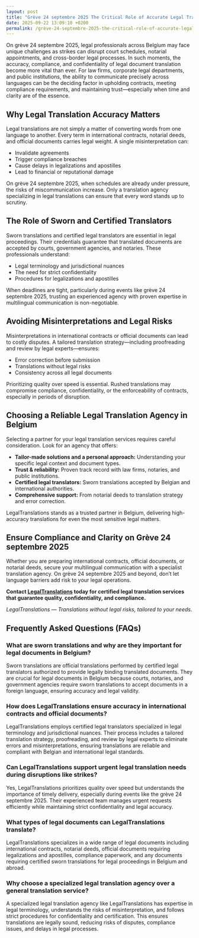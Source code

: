 ```yaml
---
layout: post
title: "Grève 24 septembre 2025 The Critical Role of Accurate Legal Translations"
date: 2025-09-22 13:09:10 +0200
permalink: /grève-24-septembre-2025-the-critical-role-of-accurate-legal-translations/
---
```

On grève 24 septembre 2025, legal professionals across Belgium may face unique challenges as strikes can disrupt court schedules, notarial appointments, and cross-border legal processes. In such moments, the accuracy, compliance, and confidentiality of legal document translation become more vital than ever. For law firms, corporate legal departments, and public institutions, the ability to communicate precisely across languages can be the deciding factor in upholding contracts, meeting compliance requirements, and maintaining trust—especially when time and clarity are of the essence.

## Why Legal Translation Accuracy Matters

Legal translations are not simply a matter of converting words from one language to another. Every term in international contracts, notarial deeds, and official documents carries legal weight. A single misinterpretation can:

- Invalidate agreements
- Trigger compliance breaches
- Cause delays in legalizations and apostilles
- Lead to financial or reputational damage

On grève 24 septembre 2025, when schedules are already under pressure, the risks of miscommunication increase. Only a translation agency specializing in legal translations can ensure that every word stands up to scrutiny.

## The Role of Sworn and Certified Translators

Sworn translations and certified legal translators are essential in legal proceedings. Their credentials guarantee that translated documents are accepted by courts, government agencies, and notaries. These professionals understand:

- Legal terminology and jurisdictional nuances
- The need for strict confidentiality
- Procedures for legalizations and apostilles

When deadlines are tight, particularly during events like grève 24 septembre 2025, trusting an experienced agency with proven expertise in multilingual communication is non-negotiable.

## Avoiding Misinterpretations and Legal Risks

Misinterpretations in international contracts or official documents can lead to costly disputes. A tailored translation strategy—including proofreading and review by legal experts—ensures:

- Error correction before submission
- Translations without legal risks
- Consistency across all legal documents

Prioritizing quality over speed is essential. Rushed translations may compromise compliance, confidentiality, or the enforceability of contracts, especially in periods of disruption.

## Choosing a Reliable Legal Translation Agency in Belgium

Selecting a partner for your legal translation services requires careful consideration. Look for an agency that offers:

- **Tailor-made solutions and a personal approach:** Understanding your specific legal context and document types.
- **Trust & reliability:** Proven track record with law firms, notaries, and public institutions.
- **Certified legal translators:** Sworn translations accepted by Belgian and international authorities.
- **Comprehensive support:** From notarial deeds to translation strategy and error correction.

LegalTranslations stands as a trusted partner in Belgium, delivering high-accuracy translations for even the most sensitive legal matters.

## Ensure Compliance and Clarity on Grève 24 septembre 2025

Whether you are preparing international contracts, official documents, or notarial deeds, secure your multilingual communication with a specialist translation agency. On grève 24 septembre 2025 and beyond, don’t let language barriers add risk to your legal operations.

**Contact [LegalTranslations](https://www.legaltranslations.be/) today for certified legal translation services that guarantee quality, confidentiality, and compliance.**

*LegalTranslations — Translations without legal risks, tailored to your needs.*

## Frequently Asked Questions (FAQs)

### What are sworn translations and why are they important for legal documents in Belgium?

Sworn translations are official translations performed by certified legal translators authorized to provide legally binding translated documents. They are crucial for legal documents in Belgium because courts, notaries, and government agencies require sworn translations to accept documents in a foreign language, ensuring accuracy and legal validity.

### How does LegalTranslations ensure accuracy in international contracts and official documents?

LegalTranslations employs certified legal translators specialized in legal terminology and jurisdictional nuances. Their process includes a tailored translation strategy, proofreading, and review by legal experts to eliminate errors and misinterpretations, ensuring translations are reliable and compliant with Belgian and international legal standards.

### Can LegalTranslations support urgent legal translation needs during disruptions like strikes?

Yes, LegalTranslations prioritizes quality over speed but understands the importance of timely delivery, especially during events like the grève 24 septembre 2025. Their experienced team manages urgent requests efficiently while maintaining strict confidentiality and legal accuracy.

### What types of legal documents can LegalTranslations translate?

LegalTranslations specializes in a wide range of legal documents including international contracts, notarial deeds, official documents requiring legalizations and apostilles, compliance paperwork, and any documents requiring certified sworn translations for legal proceedings in Belgium and abroad.

### Why choose a specialized legal translation agency over a general translation service?

A specialized legal translation agency like LegalTranslations has expertise in legal terminology, understands the risks of misinterpretation, and follows strict procedures for confidentiality and certification. This ensures translations are legally sound, reducing risks of disputes, compliance issues, and delays in legal processes.

<script type="application/ld+json">
{
  "@context": "https://schema.org",
  "@type": "BlogPosting",
  "headline": "Grève 24 septembre 2025 The Critical Role of Accurate Legal Translations",
  "description": "On grève 24 septembre 2025, legal professionals across Belgium face challenges that highlight the importance of accurate, certified legal translations for international contracts, notarial deeds, and official documents.",
  "author": {
    "@type": "Person",
    "name": "LegalTranslations",
    "url": "https://www.legaltranslations.be/"
  },
  "publisher": {
    "@type": "Organization",
    "name": "LegalTranslations",
    "url": "https://www.legaltranslations.be/"
  },
  "mainEntityOfPage": {
    "@type": "WebPage",
    "@id": "https://www.legaltranslations.be/blog/greve-24-septembre-2025-legal-translations"
  },
  "datePublished": "2025-09-01",
  "dateModified": "2025-09-01",
  "keywords": "Sworn translations, Legal translations, Multilingual communication, International contracts, Notarial deeds, Official documents, Legalizations & apostilles, Proofreading and review, Translation strategy, Translation agency, Quality over speed, Tailor-made solutions, Personal approach, Trust, Reliability, Translations without legal risks, Error correction, Misinterpretations in international contracts, legal translation services, certified legal translators, accurate legal document translation, Belgium",
  "articleBody": "On grève 24 septembre 2025, legal professionals across Belgium may face unique challenges as strikes can disrupt court schedules, notarial appointments, and cross-border legal processes. In such moments, the accuracy, compliance, and confidentiality of legal document translation become more vital than ever. For law firms, corporate legal departments, and public institutions, the ability to communicate precisely across languages can be the deciding factor in upholding contracts, meeting compliance requirements, and maintaining trust—especially when time and clarity are of the essence. Legal translations are not simply a matter of converting words from one language to another. Every term in international contracts, notarial deeds, and official documents carries legal weight. A single misinterpretation can invalidate agreements, trigger compliance breaches, cause delays in legalizations and apostilles, and lead to financial or reputational damage. On grève 24 septembre 2025, when schedules are already under pressure, the risks of miscommunication increase. Only a translation agency specializing in legal translations can ensure that every word stands up to scrutiny. Sworn translations and certified legal translators are essential in legal proceedings. Their credentials guarantee that translated documents are accepted by courts, government agencies, and notaries. These professionals understand legal terminology and jurisdictional nuances, the need for strict confidentiality, and procedures for legalizations and apostilles. When deadlines are tight, particularly during events like grève 24 septembre 2025, trusting an experienced agency with proven expertise in multilingual communication is non-negotiable. Misinterpretations in international contracts or official documents can lead to costly disputes. A tailored translation strategy—including proofreading and review by legal experts—ensures error correction before submission, translations without legal risks, and consistency across all legal documents. Prioritizing quality over speed is essential. Rushed translations may compromise compliance, confidentiality, or the enforceability of contracts, especially in periods of disruption. Selecting a partner for your legal translation services requires careful consideration. Look for an agency that offers tailor-made solutions and a personal approach, trust & reliability, certified legal translators, and comprehensive support from notarial deeds to translation strategy and error correction. LegalTranslations stands as a trusted partner in Belgium, delivering high-accuracy translations for even the most sensitive legal matters. Whether you are preparing international contracts, official documents, or notarial deeds, secure your multilingual communication with a specialist translation agency. On grève 24 septembre 2025 and beyond, don’t let language barriers add risk to your legal operations."
}
</script>

<script type="application/ld+json">
{
  "@context": "https://schema.org",
  "@type": "FAQPage",
  "mainEntity": [
    {
      "@type": "Question",
      "name": "What are sworn translations and why are they important for legal documents in Belgium?",
      "acceptedAnswer": {
        "@type": "Answer",
        "text": "Sworn translations are official translations performed by certified legal translators authorized to provide legally binding translated documents. They are crucial for legal documents in Belgium because courts, notaries, and government agencies require sworn translations to accept documents in a foreign language, ensuring accuracy and legal validity."
      }
    },
    {
      "@type": "Question",
      "name": "How does LegalTranslations ensure accuracy in international contracts and official documents?",
      "acceptedAnswer": {
        "@type": "Answer",
        "text": "LegalTranslations employs certified legal translators specialized in legal terminology and jurisdictional nuances. Their process includes a tailored translation strategy, proofreading, and review by legal experts to eliminate errors and misinterpretations, ensuring translations are reliable and compliant with Belgian and international legal standards."
      }
    },
    {
      "@type": "Question",
      "name": "Can LegalTranslations support urgent legal translation needs during disruptions like strikes?",
      "acceptedAnswer": {
        "@type": "Answer",
        "text": "Yes, LegalTranslations prioritizes quality over speed but understands the importance of timely delivery, especially during events like the grève 24 septembre 2025. Their experienced team manages urgent requests efficiently while maintaining strict confidentiality and legal accuracy."
      }
    },
    {
      "@type": "Question",
      "name": "What types of legal documents can LegalTranslations translate?",
      "acceptedAnswer": {
        "@type": "Answer",
        "text": "LegalTranslations specializes in a wide range of legal documents including international contracts, notarial deeds, official documents requiring legalizations and apostilles, compliance paperwork, and any documents requiring certified sworn translations for legal proceedings in Belgium and abroad."
      }
    },
    {
      "@type": "Question",
      "name": "Why choose a specialized legal translation agency over a general translation service?",
      "acceptedAnswer": {
        "@type": "Answer",
        "text": "A specialized legal translation agency like LegalTranslations has expertise in legal terminology, understands the risks of misinterpretation, and follows strict procedures for confidentiality and certification. This ensures translations are legally sound, reducing risks of disputes, compliance issues, and delays in legal processes."
      }
    }
  ]
}
</script>
